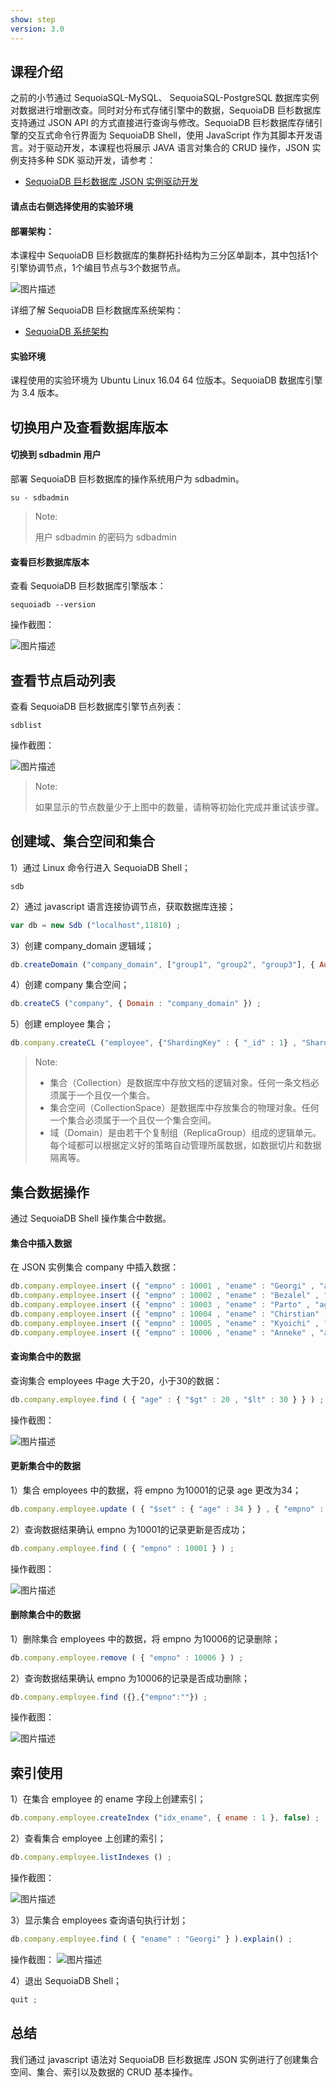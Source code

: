 ```yaml
---
show: step
version: 3.0 
---
```


## 课程介绍

之前的小节通过 SequoiaSQL-MySQL、 SequoiaSQL-PostgreSQL 数据库实例对数据进行增删改查。同时对分布式存储引擎中的数据，SequoiaDB 巨杉数据库支持通过 JSON API 的方式直接进行查询与修改。SequoiaDB 巨杉数据库存储引擎的交互式命令行界面为 SequoiaDB Shell，使用 JavaScript 作为其脚本开发语言。对于驱动开发，本课程也将展示 JAVA 语言对集合的 CRUD 操作，JSON 实例支持多种 SDK 驱动开发，请参考：
* [SequoiaDB 巨杉数据库 JSON 实例驱动开发](http://doc.sequoiadb.com/cn/sequoiadb-cat_id-1519649201-edition_id-0)


#### 请点击右侧选择使用的实验环境

#### 部署架构：
本课程中 SequoiaDB 巨杉数据库的集群拓扑结构为三分区单副本，其中包括1个引擎协调节点，1个编目节点与3个数据节点。

![图片描述](https://doc.shiyanlou.com/courses/1543/1207281/dd11cb78ba9732f36f58883df952282a)

详细了解 SequoiaDB 巨杉数据库系统架构：
* [SequoiaDB 系统架构](http://doc.sequoiadb.com/cn/sequoiadb-cat_id-1519649201-edition_id-0)

#### 实验环境
课程使用的实验环境为 Ubuntu Linux 16.04 64 位版本。SequoiaDB 数据库引擎为 3.4 版本。

## 切换用户及查看数据库版本

#### 切换到 sdbadmin 用户

部署 SequoiaDB 巨杉数据库的操作系统用户为 sdbadmin。

```shell
su - sdbadmin
```
>Note:
>
>用户 sdbadmin 的密码为 sdbadmin

#### 查看巨杉数据库版本

查看 SequoiaDB 巨杉数据库引擎版本：

```shell
sequoiadb --version
```

操作截图：

![图片描述](https://doc.shiyanlou.com/courses/1543/1207281/1d1b4057ef81bc03b825926d3071183a)

## 查看节点启动列表

查看 SequoiaDB 巨杉数据库引擎节点列表：

```shell
sdblist 
```

操作截图：

![图片描述](https://doc.shiyanlou.com/courses/1543/1207281/3ebdc835c21b5685d858918d25a9f372)

>Note:
>
>如果显示的节点数量少于上图中的数量，请稍等初始化完成并重试该步骤。

## 创建域、集合空间和集合

1）通过 Linux 命令行进入 SequoiaDB Shell；

```shell
sdb
```

2）通过 javascript 语言连接协调节点，获取数据库连接；

```javascript
var db = new Sdb ("localhost",11810) ;
```

3）创建 company_domain 逻辑域；

```javascript
db.createDomain ("company_domain", ["group1", "group2", "group3"], { AutoSplit : true }) ;
```

4）创建 company 集合空间；

```javascript
db.createCS ("company", { Domain : "company_domain" }) ;
```

5）创建 employee 集合；

```javascript
db.company.createCL ("employee", {"ShardingKey" : { "_id" : 1} , "ShardingType" : "hash" , "ReplSize" : -1 , "Compressed" : true , "CompressionType" : "lzw" , "AutoSplit" : true , "EnsureShardingIndex" : false }) ;
```


>Note:
>
> - 集合（Collection）是数据库中存放文档的逻辑对象。任何一条文档必须属于一个且仅一个集合。
> - 集合空间（CollectionSpace）是数据库中存放集合的物理对象。任何一个集合必须属于一个且仅一个集合空间。
> - 域（Domain）是由若干个复制组（ReplicaGroup）组成的逻辑单元。每个域都可以根据定义好的策略自动管理所属数据，如数据切片和数据隔离等。
>


## 集合数据操作
通过 SequoiaDB Shell 操作集合中数据。

#### 集合中插入数据
在 JSON 实例集合 company 中插入数据：
```javascript
db.company.employee.insert ({ "empno" : 10001 , "ename" : "Georgi" , "age" : 48 }) ;
db.company.employee.insert ({ "empno" : 10002 , "ename" : "Bezalel" , "age" : 21 }) ;
db.company.employee.insert ({ "empno" : 10003 , "ename" : "Parto" , "age" : 33 }) ;
db.company.employee.insert ({ "empno" : 10004 , "ename" : "Chirstian" , "age" : 40 }) ;
db.company.employee.insert ({ "empno" : 10005 , "ename" : "Kyoichi" , "age" : 23 }) ;
db.company.employee.insert ({ "empno" : 10006 , "ename" : "Anneke" , "age" : 19 }) ;
```

#### 查询集合中的数据
查询集合 employees 中age 大于20，小于30的数据：
```javascript
db.company.employee.find ( { "age" : { "$gt" : 20 , "$lt" : 30 } } ) ;
```

操作截图：

![图片描述](https://doc.shiyanlou.com/courses/1543/1207281/95b0770b9305772d6c795fe29a0b02d6)

#### 更新集合中的数据
1）集合 employees 中的数据，将 empno 为10001的记录 age 更改为34；

```javascript
db.company.employee.update ( { "$set" : { "age" : 34 } } , { "empno" : 10001 }) ;
```

2）查询数据结果确认 empno 为10001的记录更新是否成功；

```javascript
db.company.employee.find ( { "empno" : 10001 } ) ;
```

操作截图：

![图片描述](https://doc.shiyanlou.com/courses/1543/1207281/39b91f46f3ce79d27b342f224e4a8535)

#### 删除集合中的数据
1）删除集合 employees 中的数据，将 empno 为10006的记录删除；

```javascript
db.company.employee.remove ( { "empno" : 10006 } ) ;
```

2）查询数据结果确认 empno 为10006的记录是否成功删除；

```javascript
db.company.employee.find ({},{"empno":""}) ;
```

操作截图：

![图片描述](https://doc.shiyanlou.com/courses/1543/1207281/b7d47eedfcfbf827afc606f55af5565e)


## 索引使用
1）在集合 employee 的 ename 字段上创建索引；
```javascript
db.company.employee.createIndex ("idx_ename", { ename : 1 }, false) ;
```

2）查看集合 employee 上创建的索引；
```javascript
db.company.employee.listIndexes () ;
```

操作截图：

![图片描述](https://doc.shiyanlou.com/courses/1543/1207281/668e701adf5c780653096b32391a9f4c)

3）显示集合 employees 查询语句执行计划；

```javascript
db.company.employee.find ( { "ename" : "Georgi" } ).explain() ;
```

操作截图：
![图片描述](https://doc.shiyanlou.com/courses/1543/1207281/0afc05df8deddc2ac5b285768c0b372e)

4）退出 SequoiaDB Shell；

```javascript
quit ;
```

## 总结

我们通过 javascript 语法对 SequoiaDB 巨杉数据库 JSON 实例进行了创建集合空间、集合、索引以及数据的 CRUD 基本操作。
